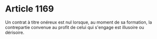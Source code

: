 # Article 1169

Un contrat à titre onéreux est nul lorsque, au moment de sa formation, la contrepartie convenue au profit de celui qui s'engage est illusoire ou dérisoire.
